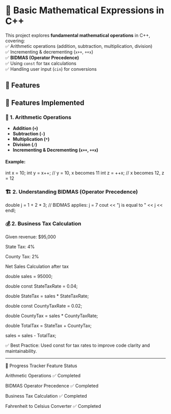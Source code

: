 # 🧮 Basic Mathematical Expressions in C++

This project explores **fundamental mathematical operations** in C++, covering:  
✅ Arithmetic operations (addition, subtraction, multiplication, division)  
✅ Incrementing & decrementing (`x++`, `++x`)  
✅ **BIDMAS (Operator Precedence)**  
✅ Using `const` for tax calculations  
✅ Handling user input (`cin`) for conversions 


## 🚀 Features  

## 🚀 Features Implemented  

### 🔢 1. Arithmetic Operations  
- **Addition (`+`)**  
- **Subtraction (`-`)**  
- **Multiplication (`*`)**  
- **Division (`/`)**  
- **Incrementing & Decrementing (`x++`, `++x`)**  

#### Example:  

int x = 10;
int y = x++; // y = 10, x becomes 11
int z = ++x; // x becomes 12, z = 12

### 🏗 2. Understanding BIDMAS (Operator Precedence)
double j = 1 + 2 * 3; // BIDMAS applies: j = 7
cout << "j is equal to " << j << endl;

### 💰 2. Business Tax Calculation
Given revenue: $95,000

State Tax: 4%

County Tax: 2%

Net Sales Calculation after tax

double sales = 95000;

double const StateTaxRate = 0.04;

double StateTax = sales * StateTaxRate;

double const CountyTaxRate = 0.02;

double CountyTax = sales * CountyTaxRate;

double TotalTax = StateTax + CountyTax;

sales = sales - TotalTax;

✅ Best Practice: Used const for tax rates to improve code clarity and maintainability.

----

🏁 Progress Tracker
Feature	Status

Arithmetic Operations	✅ Completed

BIDMAS Operator Precedence	✅ Completed

Business Tax Calculation	✅ Completed

Fahrenheit to Celsius Converter	✅ Completed

